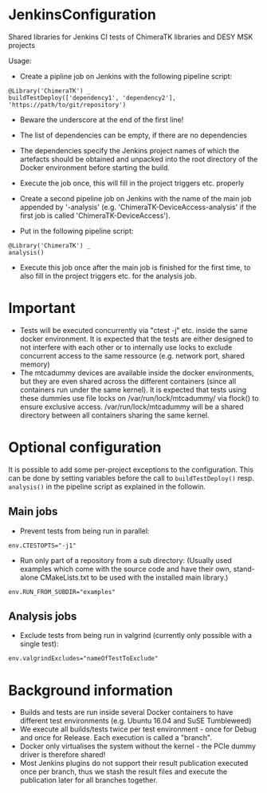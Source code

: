 # JenkinsConfiguration
Shared libraries for Jenkins CI tests of ChimeraTK libraries and DESY MSK projects

Usage:
 
  - Create a pipline job on Jenkins with the following pipeline script:
```
@Library('ChimeraTK') _
buildTestDeploy(['dependency1', 'dependency2'], 'https://path/to/git/repository')
```
  - Beware the underscore at the end of the first line!
  - The list of dependencies can be empty, if there are no dependencies
  - The dependencies specify the Jenkins project names of which the artefacts should be obtained and unpacked into
    the root directory of the Docker environment before starting the build.
  - Execute the job once, this will fill in the project triggers etc. properly

  - Create a second pipeline job on Jenkins with the name of the main job appended by '-analysis' (e.g. 'ChimeraTK-DeviceAccess-analysis' if the first job is called 'ChimeraTK-DeviceAccess').
  - Put in the following pipeline script:
```
@Library('ChimeraTK') _
analysis()
```
  - Execute this job once after the main job is finished for the first time, to also fill in the project triggers etc. for the analysis job.

# Important
 
  - Tests will be executed concurrently via "ctest -j" etc. inside the same docker environment. It is expected that the
    tests are either designed to not interfere with each other or to internally use locks to exclude concurrent access
    to the same ressource (e.g. network port, shared memory)
  - The mtcadummy devices are available inside the docker environments, but they are even shared across the different
    containers (since all containers run under the same kernel). It is expected that tests using these dummies use
    file locks on /var/run/lock/mtcadummy/<devicenode> via flock() to ensure exclusive access. /var/run/lock/mtcadummy
    will be a shared directory between all containers sharing the same kernel.

# Optional configuration

It is possible to add some per-project exceptions to the configuration. This can be done by setting variables before the call to `buildTestDeploy()` resp. `analysis()` in the pipeline script as explained in the followin.

## Main jobs
- Prevent tests from being run in parallel:
```
env.CTESTOPTS="-j1"
```

- Run only part of a repository from a sub directory:
  (Usually used examples which come with the source code and have their own, stand-alone CMakeLists.txt to be used with the installed main library.)
```
env.RUN_FROM_SUBDIR="examples"
```

## Analysis jobs
- Exclude tests from being run in valgrind (currently only possible with a single test):
```
env.valgrindExcludes="nameOfTestToExclude"
```

# Background information
 
 - Builds and tests are run inside several Docker containers to have different test environments (e.g. Ubuntu 16.04 and SuSE Tumbleweed)
 - We execute all builds/tests twice per test environment - once for Debug and once for Release. Each execution is
   called a "branch".
 - Docker only virtualises the system without the kernel - the PCIe dummy driver is therefore shared!
 - Most Jenkins plugins do not support their result publication executed once per branch, thus we stash the result files
   and execute the publication later for all branches together.
